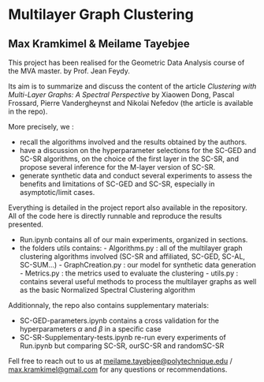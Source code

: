 # Multilayer Graph Clustering
## Max Kramkimel & Meilame Tayebjee

This project has been realised for the Geometric Data Analysis course of the MVA master. by Prof. Jean Feydy.

Its aim is to summarize and discuss the content of the article _Clustering with Multi-Layer Graphs: A Spectral Perspective_ by Xiaowen Dong, Pascal Frossard,
Pierre Vandergheynst and Nikolai Nefedov (the article is available in the repo).

More precisely, we :
- recall the algorithms involved and the results obtained by the authors.
- have a discussion on the hyperparameter selections for the SC-GED and SC-SR algorithms, on the choice of the first layer in the SC-SR, and propose several inference for the M-layer version of SC-SR.
- generate synthetic data and conduct several experiments to assess the benefits and limitations of SC-GED and SC-SR, especially in asymptotic/limit cases.

Everything is detailed in the project report also available in the repository. All of the code here is directly runnable and reproduce the results presented.


- Run.ipynb contains all of our main experiments, organized in sections.
- the folders utils contains:
      - Algorithms.py : all of the multilayer graph clustering algorithms involved (SC-SR and affiliated, SC-GED, SC-AL, SC-SUM...)
      - GraphCreation.py : our model for synthetic data generation
      - Metrics.py : the metrics used to evaluate the clustering
      - utils.py : contains several useful methods to process the multilayer graphs as well as the basic Normalized Spectral Clustering algorithm

Additionnaly, the repo also contains supplementary materials:
- SC-GED-parameters.ipynb contains a cross validation for the hyperparameters $\alpha$ and $\beta$ in a specific case
- SC-SR-Supplementary-tests.ipynb re-run every experiments of Run.ipynb but comparing SC-SR, ourSC-SR and randomSC-SR

Fell free to reach out to us at meilame.tayebjee@polytechnique.edu / max.kramkimel@gmail.com for any questions or recommendations.


